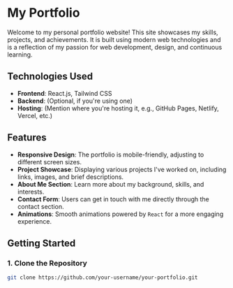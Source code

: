 # My Portfolio

Welcome to my personal portfolio website! This site showcases my skills, projects, and achievements. It is built using modern web technologies and is a reflection of my passion for web development, design, and continuous learning.

## Technologies Used

- **Frontend**: React.js, Tailwind CSS
- **Backend**: (Optional, if you're using one)
- **Hosting**: (Mention where you're hosting it, e.g., GitHub Pages, Netlify, Vercel, etc.)

## Features

- **Responsive Design**: The portfolio is mobile-friendly, adjusting to different screen sizes.
- **Project Showcase**: Displaying various projects I've worked on, including links, images, and brief descriptions.
- **About Me Section**: Learn more about my background, skills, and interests.
- **Contact Form**: Users can get in touch with me directly through the contact section.
- **Animations**: Smooth animations powered by `React` for a more engaging experience.

## Getting Started

### 1. Clone the Repository

```bash
git clone https://github.com/your-username/your-portfolio.git
